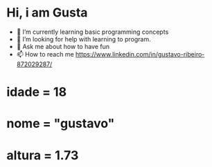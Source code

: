 # Hi, i am  Gusta

- 🌱 I’m currently learning basic programming concepts
- 🤔 I’m looking for help with learning to program.
- 💬 Ask me about how to have fun
- 📫 How to reach me https://www.linkedin.com/in/gustavo-ribeiro-872029287/
# idade = 18
# nome = "gustavo"
# altura = 1.73

